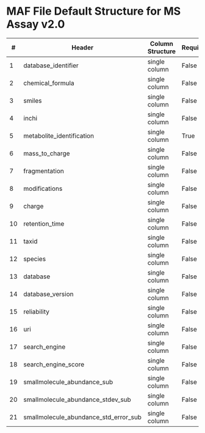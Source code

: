 # MAF File Default Structure for MS Assay v2.0

| # |Header  | Column Structure  | Required | Min Length | Max Length | Description | Examples | Controlled Terms| Default Value  |
|---|--------|-------------------|----------|------------|------------|-------------|----------|-----------------|----------------|
| 1 | database_identifier | single column | False | - | - |  |  | [Controlled Terms](../../../docs/prioritised-control-lists/maf-control-lists/2_0/maf-file-MS-2_0.md#database_identifier-column) | |
| 2 | chemical_formula | single column | False | - | - |  |  | [Controlled Terms](../../../docs/prioritised-control-lists/maf-control-lists/2_0/maf-file-MS-2_0.md#chemical_formula-column) | |
| 3 | smiles | single column | False | - | - |  |  | [Controlled Terms](../../../docs/prioritised-control-lists/maf-control-lists/2_0/maf-file-MS-2_0.md#smiles-column) | |
| 4 | inchi | single column | False | - | - |  |  | [Controlled Terms](../../../docs/prioritised-control-lists/maf-control-lists/2_0/maf-file-MS-2_0.md#inchi-column) | |
| 5 | metabolite_identification | single column | True | 2 | - |  |  | [Controlled Terms](../../../docs/prioritised-control-lists/maf-control-lists/2_0/maf-file-MS-2_0.md#metabolite_identification-column) | |
| 6 | mass_to_charge | single column | False | - | - |  |  | [Controlled Terms](../../../docs/prioritised-control-lists/maf-control-lists/2_0/maf-file-MS-2_0.md#mass_to_charge-column) | |
| 7 | fragmentation | single column | False | - | - |  |  | [Controlled Terms](../../../docs/prioritised-control-lists/maf-control-lists/2_0/maf-file-MS-2_0.md#fragmentation-column) | |
| 8 | modifications | single column | False | - | - |  |  | [Controlled Terms](../../../docs/prioritised-control-lists/maf-control-lists/2_0/maf-file-MS-2_0.md#modifications-column) | |
| 9 | charge | single column | False | - | - |  |  | [Controlled Terms](../../../docs/prioritised-control-lists/maf-control-lists/2_0/maf-file-MS-2_0.md#charge-column) | |
| 10 | retention_time | single column | False | - | - |  |  | [Controlled Terms](../../../docs/prioritised-control-lists/maf-control-lists/2_0/maf-file-MS-2_0.md#retention_time-column) | |
| 11 | taxid | single column | False | - | - |  |  | [Controlled Terms](../../../docs/prioritised-control-lists/maf-control-lists/2_0/maf-file-MS-2_0.md#taxid-column) | |
| 12 | species | single column | False | - | - |  |  | [Controlled Terms](../../../docs/prioritised-control-lists/maf-control-lists/2_0/maf-file-MS-2_0.md#species-column) | |
| 13 | database | single column | False | - | - |  |  | [Controlled Terms](../../../docs/prioritised-control-lists/maf-control-lists/2_0/maf-file-MS-2_0.md#database-column) | |
| 14 | database_version | single column | False | - | - |  |  | [Controlled Terms](../../../docs/prioritised-control-lists/maf-control-lists/2_0/maf-file-MS-2_0.md#database_version-column) | |
| 15 | reliability | single column | False | - | - |  |  | [Controlled Terms](../../../docs/prioritised-control-lists/maf-control-lists/2_0/maf-file-MS-2_0.md#reliability-column) | |
| 16 | uri | single column | False | - | - |  |  | [Controlled Terms](../../../docs/prioritised-control-lists/maf-control-lists/2_0/maf-file-MS-2_0.md#uri-column) | |
| 17 | search_engine | single column | False | - | - |  |  | [Controlled Terms](../../../docs/prioritised-control-lists/maf-control-lists/2_0/maf-file-MS-2_0.md#search_engine-column) | |
| 18 | search_engine_score | single column | False | - | - |  |  | [Controlled Terms](../../../docs/prioritised-control-lists/maf-control-lists/2_0/maf-file-MS-2_0.md#search_engine_score-column) | |
| 19 | smallmolecule_abundance_sub | single column | False | - | - |  |  | [Controlled Terms](../../../docs/prioritised-control-lists/maf-control-lists/2_0/maf-file-MS-2_0.md#smallmolecule_abundance_sub-column) | |
| 20 | smallmolecule_abundance_stdev_sub | single column | False | - | - |  |  | [Controlled Terms](../../../docs/prioritised-control-lists/maf-control-lists/2_0/maf-file-MS-2_0.md#smallmolecule_abundance_stdev_sub-column) | |
| 21 | smallmolecule_abundance_std_error_sub | single column | False | - | - |  |  | [Controlled Terms](../../../docs/prioritised-control-lists/maf-control-lists/2_0/maf-file-MS-2_0.md#smallmolecule_abundance_std_error_sub-column) | |
